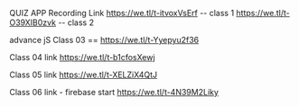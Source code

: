QUIZ APP Recording Link
https://we.tl/t-itvoxVsErf  -- class 1
https://we.tl/t-O39XIB0zvk  -- class 2



advance jS 
Class 03 == https://we.tl/t-Yyepyu2f36



Class 04 link
https://we.tl/t-b1cfosXewj



Class 05 link
https://we.tl/t-XELZiX4QtJ


Class 06 link  - firebase start
https://we.tl/t-4N39M2Liky
